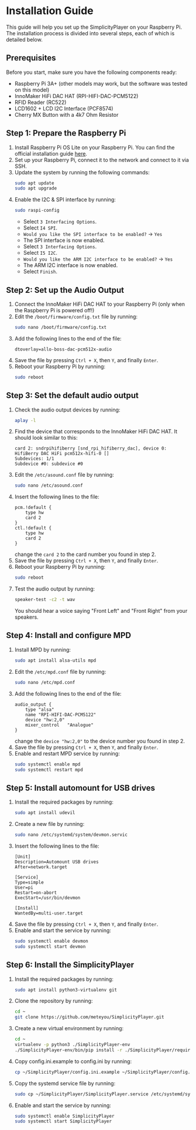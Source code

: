 # Installation Guide
This guide will help you set up the SimplicityPlayer on your Raspberry Pi. The
installation process is divided into several steps, each of which is detailed
below.

## Prerequisites
Before you start, make sure you have the following components ready:
- Raspberry Pi 3A+ (other models may work, but the software was tested on this
  model)
- InnoMaker HiFi DAC HAT (RPI-HIFI-DAC-PCM5122)
- RFID Reader (RC522)
- LCD1602 + LCD I2C Interface (PCF8574)
- Cherry MX Button with a 4k7 Ohm Resistor

## Step 1: Prepare the Raspberry Pi
1. Install Raspberry Pi OS Lite on your Raspberry Pi. You can find the official
   installation guide [here](https://www.raspberrypi.org/documentation/installation/installing-images/).
2. Set up your Raspberry Pi, connect it to the network and connect to it via
   SSH.
3. Update the system by running the following commands:
   ```bash
   sudo apt update
   sudo apt upgrade
   ```
4. Enable the I2C & SPI interface by running:
   ```bash
   sudo raspi-config
   ```
   - Select `3 Interfacing Options`.
   - Select `I4 SPI`.
   - `Would you like the SPI interface to be enabled?` -> `Yes`
   - The SPI interface is now enabled.
   - Select `3 Interfacing Options`.
   - Select `I5 I2C`.
   - `Would you like the ARM I2C interface to be enabled?` -> `Yes`
   - The ARM I2C interface is now enabled.
   - Select `Finish`.
   
## Step 2: Set up the Audio Output
1. Connect the InnoMaker HiFi DAC HAT to your Raspberry Pi (only when the
   Raspberry Pi is powered off!)
2. Edit the `/boot/firmware/config.txt` file by running:
   ```bash
   sudo nano /boot/firmware/config.txt
   ```
3. Add the following lines to the end of the file:
   ```
   dtoverlay=allo-boss-dac-pcm512x-audio
   ```
4. Save the file by pressing `Ctrl + X`, then `Y`, and finally `Enter`.
5. Reboot your Raspberry Pi by running:
   ```bash
   sudo reboot
   ```

## Step 3: Set the default audio output
1. Check the audio output devices by running:
   ```bash
   aplay -l
   ```
2. Find the device that corresponds to the InnoMaker HiFi DAC HAT. It should
   look similar to this:
   ```
   card 2: sndrpihifiberry [snd_rpi_hifiberry_dac], device 0: HifiBerry DAC HiFi pcm512x-hifi-0 []
   Subdevices: 1/1
   Subdevice #0: subdevice #0
   ```
3. Edit the `/etc/asound.conf` file by running:
   ```bash
   sudo nano /etc/asound.conf
   ```
4. Insert the following lines to the file:
   ```
   pcm.!default {
       type hw
       card 2
   }
   ctl.!default {
       type hw
       card 2
   }
   ```
   change the `card 2` to the card number you found in step 2.
5. Save the file by pressing `Ctrl + X`, then `Y`, and finally `Enter`.
6. Reboot your Raspberry Pi by running:
   ```bash
   sudo reboot
   ```
7. Test the audio output by running:
   ```bash
   speaker-test -c2 -t wav
   ```
   You should hear a voice saying "Front Left" and "Front Right" from your
   speakers.

## Step 4: Install and configure MPD
1. Install MPD by running:
   ```bash
   sudo apt install alsa-utils mpd
   ```
2. Edit the `/etc/mpd.conf` file by running:
   ```bash
   sudo nano /etc/mpd.conf
   ```
3. Add the following lines to the end of the file:
   ```
   audio_output {
       type "alsa"
       name "RPI-HIFI-DAC-PCM5122"
       device "hw:2,0"
       mixer_control   "Analogue"
   }
   ```
   change the `device "hw:2,0"` to the device number you found in step 2.
4. Save the file by pressing `Ctrl + X`, then `Y`, and finally `Enter`.
5. Enable and restart MPD service by running:
   ```bash
   sudo systemctl enable mpd
   sudo systemctl restart mpd
   ```
## Step 5: Install automount for USB drives
1. Install the required packages by running:
   ```bash
   sudo apt install udevil
   ```
2. Create a new file by running:
   ```bash
   sudo nano /etc/systemd/system/devmon.servic
   ```
3. Insert the following lines to the file:
   ```
   [Unit]
   Description=Automount USB drives
   After=network.target
    
   [Service]
   Type=simple
   User=pi
   Restart=on-abort
   ExecStart=/usr/bin/devmon
    
   [Install]
   WantedBy=multi-user.target
   ```
4. Save the file by pressing `Ctrl + X`, then `Y`, and finally `Enter`.
5. Enable and start the service by running:
   ```bash
   sudo systemctl enable devmon
   sudo systemctl start devmon
   ```

## Step 6: Install the SimplicityPlayer
1. Install the required packages by running:
   ```bash
   sudo apt install python3-virtualenv git
   ```
2. Clone the repository by running:
   ```bash
   cd ~
   git clone https://github.com/meteyou/SimplicityPlayer.git
   ```
3. Create a new virtual environment by running:
   ```bash
   cd ~
   virtualenv -p python3 ./SimplicityPlayer-env
   ./SimplicityPlayer-env/bin/pip install -r ./SimplicityPlayer/requirements.txt
   ```
4. Copy config.ini.example to config.ini by running:
   ```bash
   cp ~/SimplicityPlayer/config.ini.example ~/SimplicityPlayer/config.ini
   ```
5. Copy the systemd service file by running:
   ```bash
   sudo cp ~/SimplicityPlayer/SimplicityPlayer.service /etc/systemd/system/
   ```
6. Enable and start the service by running:
   ```bash
   sudo systemctl enable SimplicityPlayer
   sudo systemctl start SimplicityPlayer
   ```
